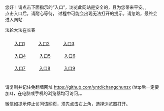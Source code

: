 您好！请点击下面指示的“入口”，浏览此网站是安全的，且为您带来平安。。 <br/>
点击入口后，请耐心等待， 过程中可能会出现无法打开的提示，请忽略，最终会进入网站. </br>

法轮大法在长春<br/>
<div style="padding:10px"><a style="margin:20px" target="_blank" href="http://dcus7ir711209.cloudfront.net/zytas?xrkwdjem" id="ccLink1" rel="nofollow">入口1</a> <a target="_blank" style="margin:20px" href="http://d2d82acxipcws2.cloudfront.net/zytas?bhckpuax" id="ccLink2" rel="nofollow">入口2</a> <a style="margin:20px" target="_blank" href="http://d3uj2dadyov3nz.cloudfront.net/zytas?mpyzlcy" id="ccLink3" rel="nofollow">入口3</a></div>

<div style="padding:10px" ><a style="margin:20px" target="_blank" href="http://dcus7ir711209.cloudfront.net/zytas?xrkwdjem" id="ccLink4" rel="nofollow">入口4</a> <a style="margin:20px" href="http://d2d82acxipcws2.cloudfront.net/zytas?bhckpuax" target="_blank" id="ccLink5" rel="nofollow">入口5</a> <a style="margin:20px" href="http://d3uj2dadyov3nz.cloudfront.net/zytas?mpyzlcy" target="_blank" id="ccLink6" rel="nofollow">入口6</a></div>

<div style="padding:10px"><a style="margin:20px" target="_blank" href="http://dcus7ir711209.cloudfront.net/zytas?xrkwdjem" id="ccLink7" rel="nofollow">入口7</a> <a style="margin:20px" href="http://d2d82acxipcws2.cloudfront.net/zytas?bhckpuax" target="_blank" id="ccLink8" rel="nofollow">入口8</a> <a style="margin:20px" target="_blank" href="http://d3uj2dadyov3nz.cloudfront.net/zytas?mpyzlcy" id="ccLink9" rel="nofollow">入口9</a></div>

<br/>



请复制并记住免翻墙网址 https://github.com/yntd/changchunzx (http后一定要加s)，在电脑或手机的浏览器均可访问。。<br/>

微信如提示停止访问该网页，须先点击右上角，选择浏览器打开。
